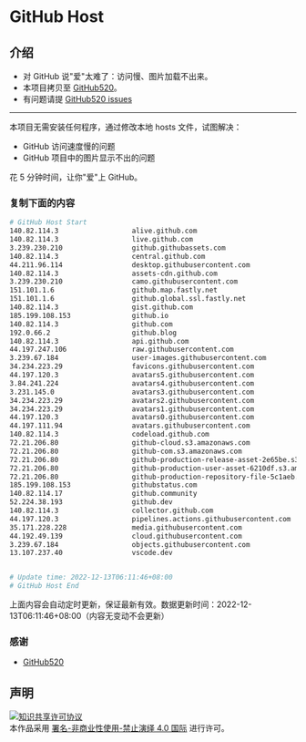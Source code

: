 # GitHub Host
## 介绍
- 对 GitHub 说"爱"太难了：访问慢、图片加载不出来。
- 本项目拷贝至 [GitHub520](https://github.com/521xueweihan/GitHub520)。
- 有问题请提 [GitHub520 issues](https://github.com/521xueweihan/GitHub520/issues/new)

---

本项目无需安装任何程序，通过修改本地 hosts 文件，试图解决：
- GitHub 访问速度慢的问题
- GitHub 项目中的图片显示不出的问题

花 5 分钟时间，让你"爱"上 GitHub。

### 复制下面的内容
```bash
# GitHub Host Start
140.82.114.3                  alive.github.com
140.82.114.3                  live.github.com
3.239.230.210                 github.githubassets.com
140.82.114.3                  central.github.com
44.211.96.114                 desktop.githubusercontent.com
140.82.114.3                  assets-cdn.github.com
3.239.230.210                 camo.githubusercontent.com
151.101.1.6                   github.map.fastly.net
151.101.1.6                   github.global.ssl.fastly.net
140.82.114.3                  gist.github.com
185.199.108.153               github.io
140.82.114.3                  github.com
192.0.66.2                    github.blog
140.82.114.3                  api.github.com
44.197.247.106                raw.githubusercontent.com
3.239.67.184                  user-images.githubusercontent.com
34.234.223.29                 favicons.githubusercontent.com
44.197.120.3                  avatars5.githubusercontent.com
3.84.241.224                  avatars4.githubusercontent.com
3.231.145.0                   avatars3.githubusercontent.com
34.234.223.29                 avatars2.githubusercontent.com
34.234.223.29                 avatars1.githubusercontent.com
44.197.120.3                  avatars0.githubusercontent.com
44.197.111.94                 avatars.githubusercontent.com
140.82.114.3                  codeload.github.com
72.21.206.80                  github-cloud.s3.amazonaws.com
72.21.206.80                  github-com.s3.amazonaws.com
72.21.206.80                  github-production-release-asset-2e65be.s3.amazonaws.com
72.21.206.80                  github-production-user-asset-6210df.s3.amazonaws.com
72.21.206.80                  github-production-repository-file-5c1aeb.s3.amazonaws.com
185.199.108.153               githubstatus.com
140.82.114.17                 github.community
52.224.38.193                 github.dev
140.82.114.3                  collector.github.com
44.197.120.3                  pipelines.actions.githubusercontent.com
35.171.228.228                media.githubusercontent.com
44.192.49.139                 cloud.githubusercontent.com
3.239.67.184                  objects.githubusercontent.com
13.107.237.40                 vscode.dev


# Update time: 2022-12-13T06:11:46+08:00
# GitHub Host End

```
上面内容会自动定时更新，保证最新有效。数据更新时间：2022-12-13T06:11:46+08:00（内容无变动不会更新）

### 感谢

- [GitHub520](https://github.com/521xueweihan/GitHub520)

## 声明
<a rel="license" href="https://creativecommons.org/licenses/by-nc-nd/4.0/deed.zh"><img alt="知识共享许可协议" style="border-width: 0" src="https://licensebuttons.net/l/by-nc-nd/4.0/88x31.png"></a><br>本作品采用 <a rel="license" href="https://creativecommons.org/licenses/by-nc-nd/4.0/deed.zh">署名-非商业性使用-禁止演绎 4.0 国际</a> 进行许可。